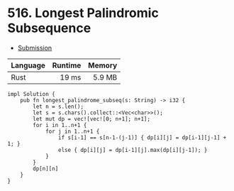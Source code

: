 # 516. Longest Palindromic Subsequence
- [Submission](https://leetcode.com/submissions/detail/1255524009/)

| Language | Runtime | Memory |
| :-       |       -:|      -:|
| Rust | 19 ms | 5.9 MB |
```
impl Solution {
    pub fn longest_palindrome_subseq(s: String) -> i32 {
        let n = s.len();
        let s = s.chars().collect::<Vec<char>>();
        let mut dp = vec![vec![0; n+1]; n+1];
        for i in 1..n+1 {
            for j in 1..n+1 {
                if s[i-1] == s[n-1-(j-1)] { dp[i][j] = dp[i-1][j-1] + 1; } 
                else { dp[i][j] = dp[i-1][j].max(dp[i][j-1]); }
            }
        } 
        dp[n][n]
    }
}
```
